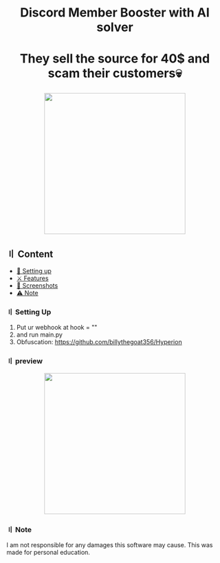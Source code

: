 <h1 align="center">
Discord Member Booster with AI solver

<h1 align="center">
They sell the source for 40$ and scam their customers💀
<p align="center"> 
  <kbd>
<img src="https://cdn.discordapp.com/attachments/1031576347279118387/1033826611537133669/unknown-117.png" width="328"></img>
  </kbd>
</p>
  
## 〢 Content

- [📁 Setting up](#setup)
- [⚔️ Features](#features)
- [📸 Screenshots](#screenshot)
- [⚠️ Note](#note)

### 〢 Setting Up

1. Put ur webhook at hook = ""
2. and run main.py
3. Obfuscation: https://github.com/billythegoat356/Hyperion

### 〢 preview

<p align="center"> 
  <kbd>
<img src="https://www.youtube.com/watch?v=AhA3Gi7iC3U" width="328"></img>
  </kbd>
</p>

### 〢 Note

I am not responsible for any damages this software may cause. This was made for personal education.
